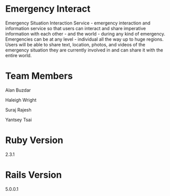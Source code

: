 # Emergency Interact

Emergency Situation Interaction Service - emergency interaction and information service so that users can interact and share imperative information with each other - and the world - during any kind of emergency. Emergencies can be at any level - individual all the way up to huge regions. Users will be able to share text, location, photos, and videos of the emergency situation they are currently involved in and can share it with the entire world.

# Team Members

Alan Buzdar

Haleigh Wright

Suraj Rajesh

Yantsey Tsai

# Ruby Version
2.3.1

# Rails Version
5.0.0.1
